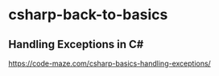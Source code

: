 # csharp-back-to-basics
## Handling Exceptions in C#

https://code-maze.com/csharp-basics-handling-exceptions/
